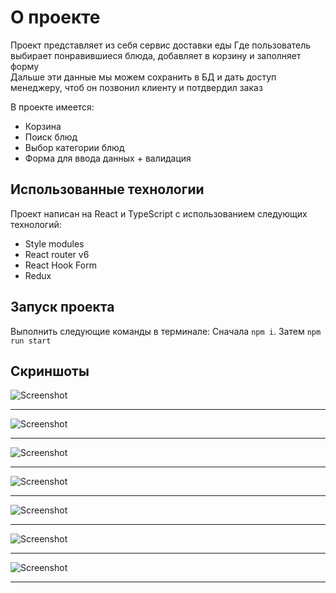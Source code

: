 # О проекте

Проект представляет из себя сервис доставки еды
Где пользователь выбирает понравившиеся блюда, добавляет в корзину и заполняет форму  
Дальше эти данные мы можем сохранить в БД и дать доступ менеджеру, чтоб он позвонил клиенту и потдвердил заказ

В проекте имеется:

- Корзина
- Поиск блюд
- Выбор категории блюд
- Форма для ввода данных + валидация

## Использованные технологии

Проект написан на React и TypeScript с использованием следующих технологий:

- Style modules
- React router v6
- React Hook Form
- Redux

## Запуск проекта

Выполнить следующие команды в терминале: Сначала `npm i`. Затем `npm run start`

## Скриншоты

![Screenshot](https://github.com/Adamadziev4/react-foodhub/blob/main/public/images/Foodhub-1.png)

---

![Screenshot](https://github.com/Adamadziev4/react-foodhub/blob/main/public/images/Foodhub-2.png)

---

![Screenshot](https://github.com/Adamadziev4/react-foodhub/blob/main/public/images/Foodhub-3.png)

---

![Screenshot](https://github.com/Adamadziev4/react-foodhub/blob/main/public/images/Foodhub-4.png)

---

![Screenshot](https://github.com/Adamadziev4/react-foodhub/blob/main/public/images/Foodhub-5.png)

---

![Screenshot](https://github.com/Adamadziev4/react-foodhub/blob/main/public/images/Foodhub-6.png)

---

![Screenshot](https://github.com/Adamadziev4/react-foodhub/blob/main/public/images/Foodhub-7.png)

---
